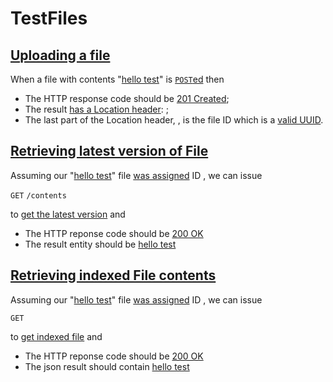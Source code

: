 # TestFiles

## [Uploading a file](- 'upload')

When a file with contents "[hello test](- "#text")" is [```POST```ed](- "#file=upload(#text)") then

 - The HTTP response code should be [201 Created](- "?=#file.status");
 - The result [has a Location header](- "?=#file.hasLocationHeader"): [ ](- "c:echo=#file.location");
 - The last part of the Location header, [ ](- "c:echo=#file.fileId"), is the file ID
 which is a [valid UUID](- "?=#file.fileIdIsUUID").


## [Retrieving latest version of File](- 'latest')

Assuming our "[hello test](- "#text")" file [was assigned](- "#file=upload(#text)") ID [ ](- "c:echo=#file.fileId"), we can issue

  ```GET``` [ ](- "c:echo=#file.location")```/contents```

to [get the latest version](- "#result = latest(#file.location)") and

 - The HTTP reponse code should be [200 OK](- "?=#result.status")
 - The result entity should be [hello test](- "?=#result.entity")

## [Retrieving indexed File contents](- 'index')

Assuming our "[hello test](- "#text")" file [was assigned](- "#file=upload(#text)") ID [ ](- "c:echo=#file.fileId"), we can issue

  ```GET ``` [ ](- "c:echo=#file.esLocation")

to [get indexed file](- "#result = index(#file.fileId)") and

 - The HTTP reponse code should be [200 OK](- "?=#result.status")
 - The json result should contain [hello test](- "?=#result.entity")
